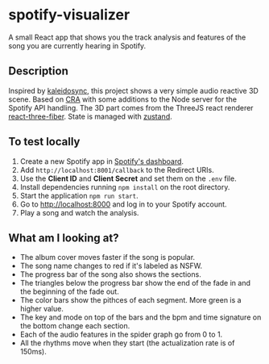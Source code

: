 # spotify-visualizer

A small React app that shows you the track analysis and features of the song you are currently hearing in Spotify.

## Description

Inspired by [kaleidosync](https://github.com/zachwinter/kaleidosync), this project shows a very simple audio reactive 3D scene. Based on [CRA](https://github.com/facebook/create-react-app) with some additions to the Node server for the Spotify API handling. The 3D part comes from the ThreeJS react renderer [react-three-fiber](https://github.com/react-spring/react-three-fiber). State is managed with [zustand](https://github.com/react-spring/zustand).

## To test locally
1. Create a new Spotify app in [Spotify's dashboard](https://developer.spotify.com/dashboard/).
2. Add `http://localhost:8001/callback` to the Redirect URIs.
3. Use the **Client ID** and **Client Secret** and set them on the `.env` file.
4. Install dependencies running `npm install` on the root directory.
5. Start the application `npm run start`.
6. Go to [http://localhost:8000](http://localhost:8000) and log in to your Spotify account.
7. Play a song and watch the analysis.

## What am I looking at?
- The album cover moves faster if the song is popular.
- The song name changes to red if it's labeled as NSFW.
- The progress bar of the song also shows the sections.
- The triangles below the progress bar show the end of the fade in and the beginning of the fade out.
- The color bars show the pithces of each segment. More green is a higher value.
- The key and mode on top of the bars and the bpm and time signature on the bottom change each section.
- Each of the audio features in the spider graph go from 0 to 1.
- All the rhythms move when they start (the actualization rate is of 150ms).